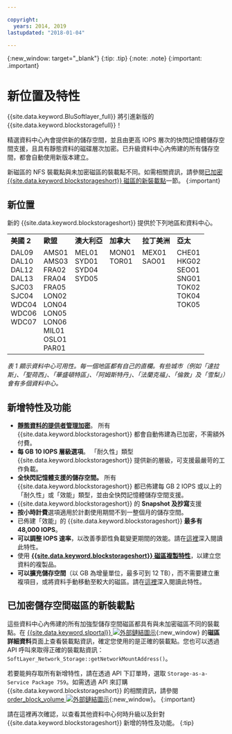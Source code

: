 ```yaml
---

copyright:
  years: 2014, 2019
lastupdated: "2018-01-04"

---
```

{:new_window: target="_blank"}
{:tip: .tip}
{:note: .note}
{:important: .important}

# 新位置及特性

{{site.data.keyword.BluSoftlayer_full}} 將引進新版的 {{site.data.keyword.blockstoragefull}}！

精選資料中心內會提供新的儲存空間，並且由更高 IOPS 層次的快閃記憶體儲存空間支援，且具有靜態資料的磁碟層次加密。已升級資料中心內佈建的所有儲存空間，都會自動使用新版本建立。

新磁區的 NFS 裝載點與未加密磁區的裝載點不同。如需相關資訊，請參閱[已加密 {{site.data.keyword.blockstorageshort}} 磁區的新裝載點](#new-mount-point-for-encrypted-storage-volumes)一節。
{:important}

## 新位置

新的 {{site.data.keyword.blockstorageshort}} 提供於下列地區和資料中心。
<table role="presentation">
  <tr>
    <td><strong>美國 2</strong></td>
    <td><strong>歐盟</strong></td>
    <td><strong>澳大利亞</strong></td>
    <td><strong>加拿大</strong></td>
    <td><strong>拉丁美洲</strong></td>
    <td><strong>亞太</strong></td>
  </tr>
  <tr>
    <td>DAL09<br />
	DAL10<br />
	DAL12<br />
	DAL13<br />
	SJC03<br />
SJC04<br />
	WDC04<br />
	WDC06<br />
	WDC07<br />
	<br /><br /><br />
    </td>
    <td>AMS01<br />
AMS03<br />
	FRA02<br />
	FRA04<br />
	FRA05<br />
	LON02<br />
	LON04<br />
	LON05<br />
	LON06<br />
	MIL01<br />
	OSLO1<br />
	PAR01<br />
    </td>
    <td>MEL01<br />
SYD01<br />
SYD04<br />
        SYD05<br />
        <br /><br /><br /><br /><br /><br /><br /><br />
    </td>
    <td>MON01<br />
TOR01<br />
	<br /><br /><br /><br /><br /><br /><br /><br /><br /><br />
    </td>
    <td>MEX01<br />
SAO01<br />
	<br /><br /><br /><br /><br /><br /><br /><br /><br /><br />
    </td>
    <td>CHE01<br />
HKG02<br />
	SEO01<br />
	SNG01<br />
TOK02<br />
	TOK04<br />
	TOK05<br />
	<br /><br /><br /><br /><br />
    </td>
  </tr>
</table>

*表 1 顯示資料中心可用性。每一個地區都有自己的直欄。有些城市（例如「達拉斯」、「聖荷西」、「華盛頓特區」、「阿姆斯特丹」、「法蘭克福」、「倫敦」及「雪梨」）會有多個資料中心。*

## 新增特性及功能

- **[靜態資料的提供者管理加密](block-file-storage-encryption-rest.html)**。
  所有 {{site.data.keyword.blockstorageshort}} 都會自動佈建為已加密，不需額外付費。
- **每 GB 10 IOPS 層級選項**。
  「耐久性」類型 {{site.data.keyword.blockstorageshort}} 提供新的層級，可支援最嚴苛的工作負載。
- **全快閃記憶體支援的儲存空間。**
  所有 {{site.data.keyword.blockstorageshort}} 都已佈建每 GB 2 IOPS 或以上的「耐久性」或「效能」類型，並由全快閃記憶體儲存空間支援。
- {{site.data.keyword.blockstorageshort}} 的 **Snapshot 及抄寫**支援
- **按小時計費**選項適用於計劃使用期間不到一整個月的儲存空間。
- 已佈建「效能」的 {{site.data.keyword.blockstorageshort}} **最多有 48,000 IOPS**。
- **可以調整 IOPS 速率**，以改善季節性負載變更期間的效能。請在[這裡](adjustable-iops.html)深入閱讀此特性。
- 使用 **[{{site.data.keyword.blockstorageshort}} 磁區複製特性](how-to-create-duplicate-volume.html)**，以建立您資料的複製品。
- **可以擴充儲存空間**（以 GB 為增量單位，最多可到 12 TB），而不需要建立重複項目，或將資料手動移動至較大的磁區。請在[這裡](expandable_block_storage.html)深入閱讀此特性。

## 已加密儲存空間磁區的新裝載點

這些資料中心內佈建的所有加強型儲存空間磁區都具有與未加密磁區不同的裝載點。在 [{{site.data.keyword.slportal}} ![外部鏈結圖示](../../icons/launch-glyph.svg "外部鏈結圖示")](https://control.softlayer.com/){:new_window} 的**磁區詳細資料**頁面上查看裝載點資訊，確定您使用的是正確的裝載點。您也可以透過 API 呼叫來取得正確的裝載點資訊：`SoftLayer_Network_Storage::getNetworkMountAddress()`。

若要能夠存取所有新增特性，請在透過 API 下訂單時，選取 `Storage-as-a-Service Package 759`。如需透過 API 來訂購 {{site.data.keyword.blockstorageshort}} 的相關資訊，請參閱 [order_block_volume ![外部鏈結圖示](../../icons/launch-glyph.svg "外部鏈結圖示")](https://softlayer-python.readthedocs.io/en/latest/api/managers/block.html#SoftLayer.managers.block.BlockStorageManager.order_block_volume){:new_window}。
{:important}

請在這裡再次確認，以查看其他資料中心何時升級以及針對 {{site.data.keyword.blockstorageshort}} 新增的特性及功能。
{:tip}
